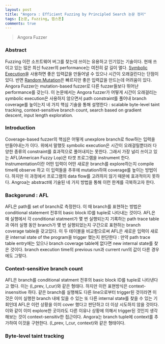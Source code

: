 ```yaml
---
layout: post
title: "Angora : Efficient Fuzzing by Principled Search 논문 정리"
tags: [논문, Fuzzing, 캡스톤]
comments: true
---
```


> Angora Fuzzer  

### Abstract  
Fuzzing 이란 소프트웨어 버그를 찾는데 쓰이는 유용하고 인기있는 기술이다. 현재 쓰이고 있는 많은 최신 fuzzer의 performance는 여전히 갈 길이 멀다. [Symbolic Execution](https://www.fuzzingbook.org/html/SymbolicFuzzer.html)을 사용하면 좋은 입력값을 만들어낼 수 있으나 시간이 오래걸린다는 단점이 있다. 반면 [Random Mutation](https://www.fuzzingbook.org/html/MutationFuzzer.html)은 빠르지만 좋은 입력값을 만드는데 어려움이 있다. Angora Fuzzer는 mutation-based fuzzer로 다른 fuzzer들보다 뛰어난 performance를 갖는다. 이 논문에서는 Angora fuzzer가 어떻게 시간이 오래걸리는 symbolic execution은 사용하지 않으면서 path constraint를 풀어내 branch coverage를 높이는지 네 가지 핵심 기술을 통해 설명한다 : scalable byte-level taint tracking, context-sensitive branch count, search based on gradient descent, input length exploration.  

### Introduction  
Coverage-based fuzzer의 핵심은 어떻게 unexplore branch로 flow하는 입력을 만들어내는가 이다. 위에서 말했듯 symbolic execution은 시간이 오래걸릴뿐더러 다양한 종류의 constraint를 효과적으로 풀어내지는 못한다. 그래서 가장 널리 쓰이고 있는 AFL(American Fuzzy Lop)은 타겟 프로그램을 instrument 한다. Instrumentation이란 어떤 입력이 어떤 새로운 branch를 explore하는지 compile time에 observe 하고 이 입력들을 추후에 mutation하여 coverage를 높이는 방법이다. 하지만 이 과정에서 프로그램의 data flow를 고려하지 않기 때문에 효과적이지 못하다. Angroa는 abstract에 기술된 네 가지 방법을 통해 이런 한계를 극복하고자 한다.  

### Backgorund : AFL  
AFL은 path를 set of branch로 측정한다. 이 때 branch를 표현하는 방법은 conditional statement 전후의 basic block ID를 tuple로 나타내는 것이다. AFL은 매 실행에서 각 conditional statment가 몇 번 실행되는지 기록하는 path trace table과 여러 실행 동안 branch가 몇 번 실행되었는지 구간으로 표현하는 branch coverage table을 갖고있다. 이 두 테이블을 비교함으로써 AFL은 새로운 입력이 새로운 internal state of the program을 trigger 했는지 판단한다 : 만약 path trace table entry에는 있으나 branch coverage table에 없다면 new internal state를 찾은 것이다. branch execution time의 previous run과 current run의 값이 다른 경우에도 그렇다.  

### Context-sensitive branch count  
AFL은 branch를 conditional statment 전후의 basic block ID를 tuple로 나타낸다고 했다. 이는 (l_prev, l_cur)와 같은 형태다. 하지만 이런 표현방식은 context-insensitive 하다. 같은 branch를 실행해도 다른 line으로부터 trigger된 것이라면 이것은 이미 실행한 branch 내에 있을 수 있는 또 다른 internal state를 찾을 수 있는 기회인데 AFL은 이런 상황을 이미 cover 했다고 판단하고 더 이상 시도하지 않을 것이다. 이와 같이 이미 explore한 곳이라도 다른 이유나 상황에 의해서 trigger된 것인지 생각해보는 것이 context-sensitiv한 접근이다. Angora는 branch tuple에 context를 추가하여 이것을 구현한다. (l_prev, l_cur, context)와 같은 형태이다.  

### Byte-level taint tracking  
